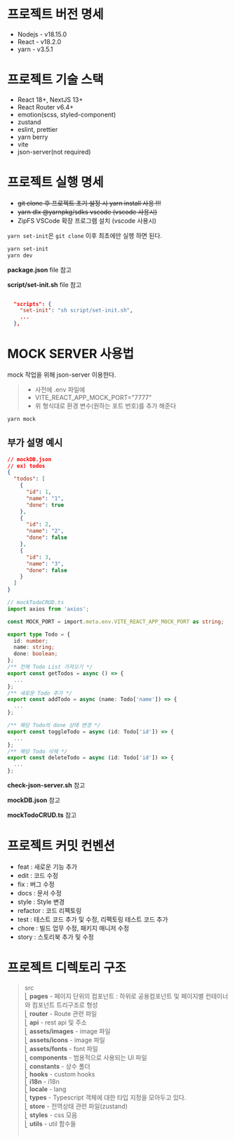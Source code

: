 # 프로젝트 버전 명세

- Nodejs - v18.15.0
- React - v18.2.0
- yarn - v3.5.1

# 프로젝트 기술 스택

- React 18+, NextJS 13+
- React Router v6.4+
- emotion(scss, styled-component)
- zustand
- eslint, prettier
- yarn berry
- vite
- json-server(not required)

# 프로젝트 실행 명세

- ~~git clone 후 프로젝트 초기 설정 시 yarn install 사용 !!!~~
- ~~yarn dlx @yarnpkg/sdks vscode (vscode 사용시)~~
- ZipFS VSCode 확장 프로그램 설치 (vscode 사용시)

`yarn set-init`은 `git clone` 이후 최초에만 실행 하면 된다.

```zsh
yarn set-init
yarn dev
```

**package.json** file 참고

**script/set-init.sh** file 참고

```json

  "scripts": {
    "set-init": "sh script/set-init.sh",
    ...
  },
```

# MOCK SERVER 사용법

mock 작업을 위해 json-server 이용한다.

> - 사전에 .env 파일에
> - VITE_REACT_APP_MOCK_PORT="7777"
> - 위 형식대로 환경 변수(원하는 포트 번호)를 추가 해준다

```zsh
yarn mock
```

## 부가 설명 예시

```json
// mockDB.json
// ex) todos
{
  "todos": [
    {
      "id": 1,
      "name": "1",
      "done": true
    },
    {
      "id": 2,
      "name": "2",
      "done": false
    },
    {
      "id": 3,
      "name": "3",
      "done": false
    }
  ]
}
```

```ts
// mockTodoCRUD.ts
import axios from 'axios';

const MOCK_PORT = import.meta.env.VITE_REACT_APP_MOCK_PORT as string;

export type Todo = {
  id: number;
  name: string;
  done: boolean;
};
/** 전체 Todo List 가져오기 */
export const getTodos = async () => {
  ...
};
/** 새로운 Todo 추가 */
export const addTodo = async (name: Todo['name']) => {
  ...
};

/** 해당 Todo의 done 상태 변경 */
export const toggleTodo = async (id: Todo['id']) => {
  ...
};
/** 해당 Todo 삭제 */
export const deleteTodo = async (id: Todo['id']) => {
  ...
};

```

**check-json-server.sh** 참고

**mockDB.json** 참고

**mockTodoCRUD.ts** 참고

# 프로젝트 커밋 컨벤션

- feat : 새로운 기능 추가
- edit : 코드 수정
- fix : 버그 수정
- docs : 문서 수정
- style : Style 변경
- refactor : 코드 리펙토링
- test : 테스트 코드 추가 및 수정, 리펙토링 테스트 코드 추가
- chore : 빌드 업무 수정, 패키지 매니저 수정
- story : 스토리북 추가 및 수정

# 프로젝트 디렉토리 구조

> src <br/>
> ⎣&nbsp;**pages** - 페이지 단위의 컴포넌트 : 하위로 공용컴포넌트 및 페이지별 컨테이너와 컴포넌트 트리구조로 형성<br/>
> ⎣&nbsp;**router** - Route 관련 파일 <br/>
> ⎣&nbsp;**api** - rest api 및 주소 <br/>
> ⎣&nbsp;**assets/images** - image 파일 <br/>
> ⎣&nbsp;**assets/icons** - image 파일 <br/>
> ⎣&nbsp;**assets/fonts** - font 파일 <br/>
> ⎣&nbsp;**components** - 범용적으로 사용되는 UI 파일<br/>
> ⎣&nbsp;**constants** - 상수 폴더<br/>
> ⎣&nbsp;**hooks** - custom hooks<br/>
> ⎣&nbsp;**i18n** - i18n<br/>
> ⎣&nbsp;**locale** - lang<br/>
> ⎣&nbsp;**types** - Typescript 객체에 대한 타입 지정을 모아두고 있다.<br/>
> ⎣&nbsp;**store** - 전역상태 관련 파일(zustand)<br/>
> ⎣&nbsp;**styles** - css 모음<br/>
> ⎣&nbsp;**utils** - util 함수들<br/><br/>

<!-- > ⎣&nbsp;**components/@common** - 글로벌 공통 컴포넌트<br/>
> ⎣&nbsp;**components/[route]** - 페이지 별 컨테이너<br/>
> ⎣&nbsp;**components/[route]/[common]** - 페이지 별 공통 컴포넌트<br/>
> ⎣&nbsp;**components/[route]/[component]** - 페이지 별 컴포넌트<br/> -->
